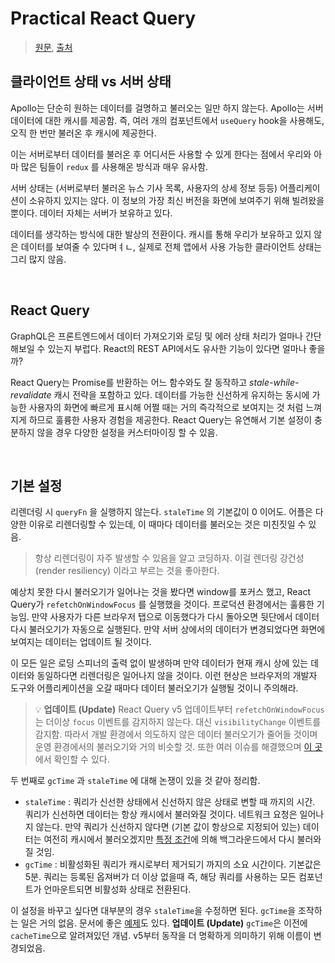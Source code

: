 # Practical React Query

> [원문](https://tkdodo.eu/blog/practical-react-query), [출처](https://highjoon-dev.vercel.app/blogs/1-practical-react-query)

## 클라이언트 상태 vs 서버 상태

Apollo는 단순히 원하는 데이터를 걸명하고 불러오는 일만 하지 않는다. Apollo는 서버 데이터에 대한 캐시를 제공함. 즉, 여러 개의 컴포넌트에서 `useQuery` hook을 사용해도, 오직 한 번만 불러온 후 캐시에 제공한다.

이는 서버로부터 데이터를 불러온 후 어디서든 사용할 수 있게 한다는 점에서 우리와 아마 많은 팀들이 `redux` 를 사용해온 방식과 매우 유사함.

서버 상태는 (서버로부터 불러온 뉴스 기사 목록, 사용자의 상세 정보 등등) 어플리케이션이 소유하지 있지는 않다. 이 정보의 가장 최신 버전을 화면에 보여주기 위해 빌려왔을 뿐이다. 데이터 자체는 서버가 보유하고 있다.

데이터를 생각하는 방식에 대한 발상의 전환이다. 캐시를 통해 우리가 보유하고 있지 않은 데이터를 보여줄 수 있다며ㅕㄴ, 실제로 전체 앱에서 사용 가능한 클라이언트 상태는 그리 많지 않음.

<br/>

## React Query

GraphQL은 프론트엔드에서 데이터 가져오기와 로딩 및 에러 상태 처리가 얼마나 간단해보일 수 있는지 부럽다. React의 REST API에서도 유사한 기능이 있다면 얼마나 좋을까?

React Query는 Promise를 반환하는 어느 함수와도 잘 동작하고 *stale-while-revalidate* 캐시 전략을 포함하고 있다. 데이터를 가능한 신선하게 유지하는 동시에 가능한 사용자의 화면에 빠르게 표시해 어쩔 때는 거의 즉각적으로 보여지는 것 처럼 느껴지게 하므로 훌륭한 사용자 경험을 제공한다. React Query는 유연해서 기본 설정이 충분하지 않을 경우 다양한 설정을 커스터마이징 할 수 있음.

<br/>

## 기본 설정

리렌더링 시 `queryFn` 을 실행하지 않는다. `staleTime` 의 기본값이 0 이어도. 어플은 다양한 이유로 리렌더링할 수 있는데, 이 때마다 데이터를 불러오는 것은 미친짓일 수 있음.

> 항상 리렌더링이 자주 발생할 수 있음을 알고 코딩하자. 이걸 렌더링 강건성(render resiliency) 이라고 부르는 것을 좋아한다.

예상치 못한 다시 불러오기가 일어나는 것을 봤다면 window를 포커스 했고, React Query가 `refetchOnWindowFocus` 를 실행했을 것이다. 프로덕션 환경에서는 훌륭한 기능임. 만약 사용자가 다른 브라우저 탭으로 이동했다가 다시 돌아오면 뒷단에서 데이터 다시 불러오기가 자동으로 실행된다. 만약 서버 상에서의 데이터가 변경되었다면 화면에 보여지는 데이터는 업데이트 될 것이다.

이 모든 일은 로딩 스피너의 출력 없이 발생하며 만약 데이터가 현재 캐시 상에 있는 데이터와 동일하다면 리렌더링은 일어나지 않을 것이다. 이런 현상은 브라우저의 개발자 도구와 어플리케이션을 오갈 때마다 데이터 불러오기가 실행될 것이니 주의해라.

> 💡 **업데이트 (Update)**
> React Query v5 업데이트부터 `refetchOnWindowFocus`는 더이상 `focus` 이벤트를 감지하지 않는다. 대신 `visibilityChange` 이벤트를 감지함. 따라서 개발 환경에서 의도하지 않은 데이터 불러오기가 줄어들 것이며 운영 환경에서의 불러오기와 거의 비슷할 것. 또한 여러 이슈를 해결했으며 [이 곳](https://github.com/TanStack/query/pull/4805)에서 확인할 수 있다.

두 번째로 `gcTime` 과 `staleTime` 에 대해 논쟁이 있을 것 같아 정리함.

- `staleTime` : 쿼리가 신선한 상태에서 신선하지 않은 상태로 변할 때 까지의 시간. 쿼리가 신선하면 데이터는 항상 캐시에서 불러와질 것이다. 네트워크 요청은 일어나지 않는다. 만약 쿼리가 신선하지 않다면 (기본 값이 항상으로 지정되어 있는) 데이터는 여전히 캐시에서 불러오겠지만 [특정 조건](https://tanstack.com/query/latest/docs/react/guides/caching)에 의해 백그라운드에서 다시 불러와질 것임.
- `gcTime` : 비활성화된 쿼리가 캐시로부터 제거되기 까지의 소요 시간이다. 기본값은 5분. 쿼리는 등록된 옵져버가 더 이상 없을때 즉, 해당 쿼리를 사용하는 모든 컴포넌트가 언마운트되면 비활성화 상태로 전환된다.

이 설정을 바꾸고 싶다면 대부분의 경우 `staleTime`을 수정하면 된다. `gcTime`을 조작하는 일은 거의 없음. 문서에 좋은 [예제](https://tanstack.com/query/latest/docs/react/guides/caching#basic-example)도 있다. **업데이트 (Update)** `gcTime`은 이전에 `cacheTime`으로 알려져있던 개념. v5부터 동작을 더 명확하게 의미하기 위해 이름이 변경되었음.



















































